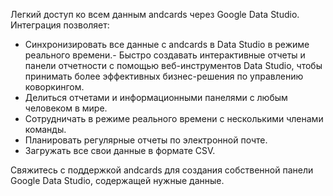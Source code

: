 Легкий доступ ко всем данным andcards через Google Data Studio. Интеграция позволяет:

- Синхронизировать все данные с andcards в Data Studio в режиме реального времени.- Быстро создавать интерактивные отчеты и панели отчетности с помощью веб-инструментов Data Studio, чтобы принимать более эффективных бизнес-решения по управлению коворкингом.
- Делиться отчетами и информационными панелями с любым человеком в мире.
- Сотрудничать в режиме реального времени с несколькими членами команды.
- Планировать регулярные отчеты по электронной почте.
- Загружать все свои данные в формате CSV.

Свяжитесь с поддержкой andcards для создания собственной панели Google Data Studio, содержащей нужные данные.
